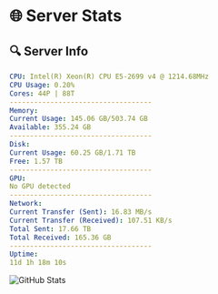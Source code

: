# 🌐 Server Stats
## 🔍 Server Info
```yaml
CPU: Intel(R) Xeon(R) CPU E5-2699 v4 @ 1214.68MHz
CPU Usage: 0.20%
Cores: 44P | 88T
-----------------------------------
Memory:
Current Usage: 145.06 GB/503.74 GB
Available: 355.24 GB
-----------------------------------
Disk:
Current Usage: 60.25 GB/1.71 TB
Free: 1.57 TB
-----------------------------------
GPU:
No GPU detected
-----------------------------------
Network:
Current Transfer (Sent): 16.83 MB/s
Current Transfer (Received): 107.51 KB/s
Total Sent: 17.66 TB
Total Received: 165.36 GB
-----------------------------------
Uptime:
11d 1h 18m 10s
```
![GitHub Stats](https://img.shields.io/badge/Updated-2025-03-18_22:40:59-blue)